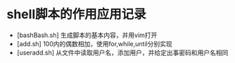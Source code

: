 # shell脚本的作用应用记录
- [bashBash.sh]	生成脚本的基本内容，并用vim打开
- [add.sh]	100内的偶数相加，使用for,while,until分别实现
- [useradd.sh]	从文件中读取用户名，添加用户，并给定出事密码和用户名相同
